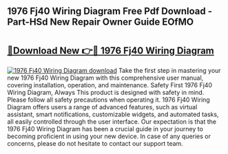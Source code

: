 ## 1976 Fj40 Wiring Diagram Free Pdf Download - Part-HSd New Repair Owner Guide EOfMO

# <h2><a href="http://dfuo1e.blite.top/?on=1976+Fj40+Wiring+Diagram">🔗Download New 👉🔴 1976 Fj40 Wiring Diagram</a></h2>

[![1976 Fj40 Wiring Diagram download](https://i.imgur.com/lujVjoI.png)](http://dfuo1e.blite.top/?on=1976+Fj40+Wiring+Diagram)
Take the first step in mastering your new 1976 Fj40 Wiring Diagram with this comprehensive user manual, covering installation, operation, and maintenance. Safety First 1976 Fj40 Wiring Diagram, Always This product is designed with safety in mind. Please follow all safety precautions when operating it. 1976 Fj40 Wiring Diagram offers users a range of advanced features, such as virtual assistant, smart notifications, customizable widgets, and automated tasks, all easily controlled through the user interface. Our expectation is that the 1976 Fj40 Wiring Diagram has been a crucial guide in your journey to becoming proficient in using your new device. In case of any queries or concerns, please do not hesitate to contact our support team.
